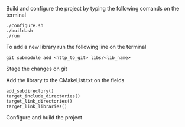Build and configure the project by typing the following comands on the terminal

    ./configure.sh
    ./build.sh
    ./run

To add a new library run the following line on the terminal

    git submodule add <http_to_git> libs/<lib_name>

Stage the changes on git

Add the library to the CMakeList.txt on the fields

    add_subdirectory()
    target_include_directories()
    target_link_directories()
    target_link_libraries()

Configure and build the project